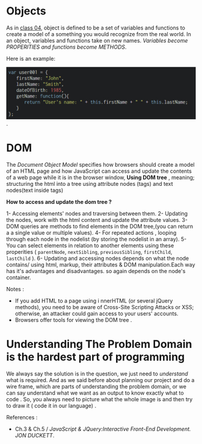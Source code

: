 # Objects

As in [class 04](Class-04.md), object is defined to be a set of variables and functions to create a model 
of a something you would recognize from the real world. In an object, 
variables and functions take on new names. *Variables become PROPERITIES and functions become METHODS*.

Here is an example:

![example](../img/Screenshot(34).jpg).

# DOM

The *Document Object Model* specifies how browsers should create a model of an HTML page and how JavaScript can access and update the contents of a web page while it is in the browser window, **Using DOM tree** , meaning; structuring the html into a tree using attribute nodes (tags) and text nodes(text inside tags)

**How to access and update the dom tree ?**

1- Accessing elements' nodes and traversing between them.
2- Updating the nodes, work with the html content and update the attribute values.
3- DOM queries are methods to find elements in the DOM tree,(you can return a a single value or multiple values).
4- For repeated actions , looping through each node in the nodelist (by storing the nodelist in an array).
5- You can select elements in relation to another elements using these properities ( `parentNode`, `nextSibling`, `previousSibling`, `firstChild`, `lastChild` ).
6- Updating and accessing nodes depends on what the node contains/ using html, markup, their attributes & DOM manipulation.Each way has it's advantages and disadvantages. so again depends on the node's container.

Notes : 

* If you add HTML to a page using i nnerHTML (or several jQuery methods), 
you need to be aware of Cross-Site Scripting Attacks or XSS; otherwise, 
an attacker could gain access to your users' accounts. 
* Browsers offer tools for viewing the DOM tree . 

# Understanding The Problem Domain is the hardest part of programming

We always say the solution is in the question, we just need to *understand* what is required. And as we said before about planning our project and do a wire frame, which are parts of understanding the problem domain, or we can say understand what we want as an output to know exactly what to code .
So, you always need to picture what the whole image is and then try to draw it ( code it in our language) . 



References :

* Ch.3 & Ch.5 / *JavaScript & JQuery:Interactive Front-End Development. JON DUCKETT*.
